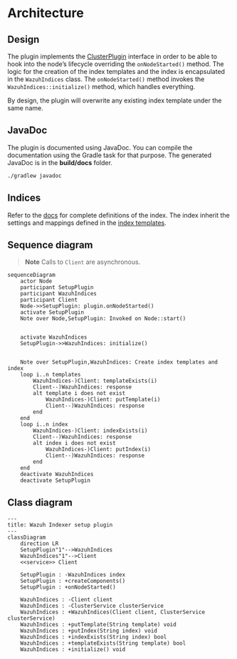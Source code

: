 # Architecture

## Design

The plugin implements the [ClusterPlugin](https://github.com/opensearch-project/OpenSearch/blob/2.13.0/server/src/main/java/org/opensearch/plugins/ClusterPlugin.java) interface in order to be able to hook into the node’s lifecycle overriding the `onNodeStarted()` method. The logic for the creation of the index templates and the index is encapsulated in the `WazuhIndices` class. The `onNodeStarted()` method invokes the `WazuhIndices::initialize()` method, which handles everything.

By design, the plugin will overwrite any existing index template under the same name.

## JavaDoc

The plugin is documented using JavaDoc. You can compile the documentation using the Gradle task for that purpose. The generated JavaDoc is in the **build/docs** folder.

```bash
./gradlew javadoc
```

## Indices

Refer to the [docs](https://github.com/wazuh/wazuh-indexer-plugins/tree/main/ecs) for complete definitions of the index. The index inherit the settings and mappings defined in the [index templates](https://github.com/wazuh/wazuh-indexer-plugins/tree/main/plugins/setup/src/main/resources).

## Sequence diagram

> **Note** Calls to `Client` are asynchronous.


```mermaid
sequenceDiagram
    actor Node
    participant SetupPlugin
    participant WazuhIndices
    participant Client
    Node->>SetupPlugin: plugin.onNodeStarted()
    activate SetupPlugin
    Note over Node,SetupPlugin: Invoked on Node::start()


    activate WazuhIndices
    SetupPlugin->>WazuhIndices: initialize()


    Note over SetupPlugin,WazuhIndices: Create index templates and index
    loop i..n templates
        WazuhIndices-)Client: templateExists(i)
        Client--)WazuhIndices: response
        alt template i does not exist
            WazuhIndices-)Client: putTemplate(i)
            Client--)WazuhIndices: response
        end
    end
    loop i..n index
        WazuhIndices-)Client: indexExists(i)
        Client--)WazuhIndices: response
        alt index i does not exist
            WazuhIndices-)Client: putIndex(i)
            Client--)WazuhIndices: response
        end
    end
    deactivate WazuhIndices
    deactivate SetupPlugin
```

## Class diagram

```mermaid
---
title: Wazuh Indexer setup plugin
---
classDiagram
    direction LR
    SetupPlugin"1"-->WazuhIndices
    WazuhIndices"1"-->Client
    <<service>> Client

    SetupPlugin : -WazuhIndices index
    SetupPlugin : +createComponents()
    SetupPlugin : +onNodeStarted()

    WazuhIndices : -Client client
    WazuhIndices : -ClusterService clusterService
    WazuhIndices : +WazuhIndices(Client client, ClusterService clusterService)
    WazuhIndices : +putTemplate(String template) void
    WazuhIndices : +putIndex(String index) void
    WazuhIndices : +indexExists(String index) bool
    WazuhIndices : +templateExists(String template) bool
    WazuhIndices : +initialize() void
```
